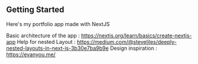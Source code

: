 ## Getting Started

Here's my portfolio app made with NextJS

Basic architecture of the app : https://nextjs.org/learn/basics/create-nextjs-app
Help for nested Layout : https://medium.com/@steveliles/deeply-nested-layouts-in-next-js-3b30e7ba9b9e
Design inspiration : https://evanyou.me/